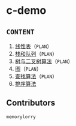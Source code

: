 # c-demo

## `CONTENT`
1. [线性表](./notice/Building.md)（`PLAN`）
2. [栈和队列](./notice/Building.md)（`PLAN`）
3. [树与二叉树算法](./tree/Tree.md)（`PLAN`）
4. [图](./notice/Building.md)（`PLAN`）
5. [查找算法](./search/Search.md)（`PLAN`）
6. [排序算法](./sort/Sort.md)

## Contributors
`memorylorry`